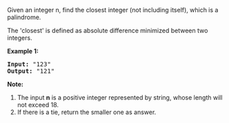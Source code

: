 <div><p>Given an integer n, find the closest integer (not including itself), which is a palindrome. </p>

<p>The 'closest' is defined as absolute difference minimized between two integers.</p>

<p><b>Example 1:</b><br>
</p><pre><b>Input:</b> "123"
<b>Output:</b> "121"
</pre>
<p></p>

<p><b>Note:</b><br>
</p><ol>
<li>The input <b>n</b> is a positive integer represented by string, whose length will not exceed 18.</li>
<li>If there is a tie, return the smaller one as answer.</li>
</ol>
<p></p></div>
